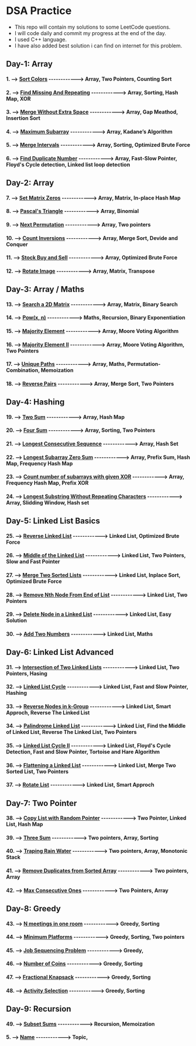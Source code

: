 # DSA Practice

-   This repo will contain my solutions to some LeetCode questions.
-   I will code daily and commit my progress at the end of the day.
-   I used C++ language.
-   I have also added best solution i can find on internet for this problem.

## Day-1: Array

#### 1. --> [Sort Colors](https://leetcode.com/problems/sort-colors/ "LeetCode") ------------> Array, Two Pointers, Counting Sort

#### 2. --> [Find Missing And Repeating](https://www.geeksforgeeks.org/find-a-repeating-and-a-missing-number/ "GeeksforGeeks") ------------> Array, Sorting, Hash Map, XOR

#### 3. --> [Merge Without Extra Space](https://www.geeksforgeeks.org/efficiently-merging-two-sorted-arrays-with-o1-extra-space/ "GeeksforGeeks") ------------> Array, Gap Meathod, Insertion Sort

#### 4. --> [Maximum Subarray](https://leetcode.com/problems/maximum-subarray/ "LeetCode") ------------> Array, Kadane’s Algorithm

#### 5. --> [Merge Intervals](https://leetcode.com/problems/merge-intervals/ "LeetCode") ------------> Array, Sorting, Optimized Brute Force

#### 6. --> [Find Duplicate Number](https://leetcode.com/problems/find-the-duplicate-number/ "LeetCode") ------------> Array, Fast-Slow Pointer, Floyd's Cycle detection, Linked list loop detection

## Day-2: Array

#### 7. --> [Set Matrix Zeros](https://leetcode.com/problems/set-matrix-zeroes/ "LeetCode") ------------> Array, Matrix, In-place Hash Map

#### 8. --> [Pascal's Triangle](https://leetcode.com/problems/pascals-triangle/ "LeetCode") ------------> Array, Binomial

#### 9. --> [Next Permutation](https://leetcode.com/problems/next-permutation/ "LeetCode") ------------> Array, Two pointers

#### 10. --> [Count Inversions](https://practice.geeksforgeeks.org/problems/inversion-of-array-1587115620/1 "GeeksforGeeks") ------------> Array, Merge Sort, Devide and Conquer

#### 11. --> [Stock Buy and Sell](https://leetcode.com/problems/best-time-to-buy-and-sell-stock/ "LeetCode") ------------> Array, Optimized Brute Force

#### 12. --> [Rotate Image](https://leetcode.com/problems/rotate-image/ "LeetCode") ------------> Array, Matrix, Transpose

## Day-3: Array / Maths

#### 13. --> [Search a 2D Matrix](https://leetcode.com/problems/search-a-2d-matrix/ "LeetCode") ------------> Array, Matrix, Binary Search

#### 14. --> [Pow(x, n)](https://leetcode.com/problems/powx-n/ "LeetCode") ------------> Maths, Recursion, Binary Exponentiation

#### 15. --> [Majority Element](https://leetcode.com/problems/majority-element/ "LeetCode") ------------> Array, Moore Voting Algorithm

#### 16. --> [Majority Element II](https://leetcode.com/problems/majority-element-ii/ "LeetCode") ------------> Array, Moore Voting Algorithm, Two Pointers

#### 17. --> [Unique Paths](https://leetcode.com/problems/unique-paths/ "LeetCode") ------------> Array, Maths, Permutation-Combination, Memoization

#### 18. --> [Reverse Pairs](https://leetcode.com/problems/reverse-pairs/ "LeetCode") ------------> Array, Merge Sort, Two Pointers

## Day-4: Hashing

#### 19. --> [Two Sum](https://leetcode.com/problems/two-sum/ "LeetCode") ------------> Array, Hash Map

#### 20. --> [Four Sum](https://leetcode.com/problems/4sum/ "LeetCode") ------------> Array, Sorting, Two Pointers

#### 21. --> [Longest Consecutive Sequence](https://leetcode.com/problems/longest-consecutive-sequence/ "LeetCode") ------------> Array, Hash Set

#### 22. --> [Longest Subarray Zero Sum](https://practice.geeksforgeeks.org/problems/largest-subarray-with-0-sum/1 "GeeksForGeeks") ------------> Array, Prefix Sum, Hash Map, Frequency Hash Map

#### 23. --> [Count number of subarrays with given XOR](https://leetcode.com/problems/ "LeetCode") ------------> Array, Frequency Hash Map, Prefix XOR

#### 24. --> [Longest Substring Without Repeating Characters](https://leetcode.com/problems/longest-substring-without-repeating-characters/ "LeetCode") ------------> Array, Slidding Window, Hash set

## Day-5: Linked List Basics

#### 25. --> [Reverse Linked List](https://leetcode.com/problems/reverse-linked-list/ "LeetCode") ------------> Linked List, Optimized Brute Force

#### 26. --> [Middle of the Linked List](https://leetcode.com/problems/middle-of-the-linked-list/ "LeetCode") ------------> Linked List, Two Pointers, Slow and Fast Pointer

#### 27. --> [Merge Two Sorted Lists](https://leetcode.com/problems/merge-two-sorted-lists/ "LeetCode") ------------> Linked List, Inplace Sort, Optimized Brute Force

#### 28. --> [Remove Nth Node From End of List](https://leetcode.com/problems/remove-nth-node-from-end-of-list/ "LeetCode") ------------> Linked List, Two Pointers

#### 29. --> [Delete Node in a Linked List](https://leetcode.com/problems/delete-node-in-a-linked-list/ "LeetCode") ------------> Linked List, Easy Solution

#### 30. --> [Add Two Numbers](https://leetcode.com/problems/add-two-numbers/ "LeetCode") ------------> Linked List, Maths

## Day-6: Linked List Advanced

#### 31. --> [Intersection of Two Linked Lists](https://leetcode.com/problems/intersection-of-two-linked-lists/ "LeetCode") ------------> Linked List, Two Pointers, Hasing

#### 32. --> [Linked List Cycle](https://leetcode.com/problems/linked-list-cycle/ "LeetCode") ------------> Linked List, Fast and Slow Pointer, Hashing

#### 33. --> [Reverse Nodes in k-Group](https://leetcode.com/problems/reverse-nodes-in-k-group/ "LeetCode") ------------> Linked List, Smart Approch, Reverse The Linked List

#### 34. --> [Palindrome Linked List](https://leetcode.com/problems/palindrome-linked-list/ "LeetCode") ------------> Linked List, Find the Middle of Linked List, Reverse The Linked List, Two Pointers

#### 35. --> [Linked List Cycle II](https://leetcode.com/problems/linked-list-cycle-ii/ "LeetCode") ------------> Linked List, Floyd's Cycle Detection, Fast and Slow Pointer, Tortoise and Hare Algorithm

#### 36. --> [Flattening a Linked List](https://practice.geeksforgeeks.org/problems/flattening-a-linked-list/1# "GeeksForGeeks") ------------> Linked List, Merge Two Sorted List, Two Pointers

#### 37. --> [Rotate List](https://leetcode.com/problems/rotate-list/ "LeetCode") ------------> Linked List, Smart Approch

## Day-7: Two Pointer

#### 38. --> [Copy List with Random Pointer](https://leetcode.com/problems/copy-list-with-random-pointer/ "LeetCode") ------------> Two Pointer, Linked List, Hash Map

#### 39. --> [Three Sum](https://leetcode.com/problems/3sum/ "LeetCode") ------------> Two pointers, Array, Sorting

#### 40. --> [Traping Rain Water](https://leetcode.com/problems/trapping-rain-water/ "LeetCode") ------------> Two pointers, Array, Monotonic Stack

#### 41. --> [Remove Duplicates from Sorted Array](https://leetcode.com/problems/remove-duplicates-from-sorted-array/ "LeetCode") ------------> Two pointers, Array

#### 42. --> [Max Consecutive Ones](https://leetcode.com/problems/max-consecutive-ones/ "LeetCode") ------------> Two Pointers, Array

## Day-8: Greedy

#### 43. --> [N meetings in one room](https://practice.geeksforgeeks.org/problems/n-meetings-in-one-room-1587115620/1 "GeeksForGeeks") ------------> Greedy, Sorting

#### 44. --> [Minimum Platforms](https://practice.geeksforgeeks.org/problems/minimum-platforms-1587115620/1# "GeeksForGeeks") ------------> Greedy, Sorting, Two pointers

#### 45. --> [Job Sequencing Problem](https://practice.geeksforgeeks.org/problems/job-sequencing-problem-1587115620/1# "GeeksForGeeks") ------------> Greedy,

#### 46. --> [Number of Coins](https://practice.geeksforgeeks.org/problems/number-of-coins1824/1# "GeeksForGeeks") ------------> Greedy, Sorting

#### 47. --> [Fractional Knapsack](https://practice.geeksforgeeks.org/problems/fractional-knapsack-1587115620/1# "GeeksForGeeks") ------------> Greedy, Sorting

#### 48. --> [Activity Selection](https://practice.geeksforgeeks.org/problems/activity-selection-1587115620/1# "GeeksForGeeks") ------------> Greedy, Sorting

## Day-9: Recursion

#### 49. --> [Subset Sums](https://practice.geeksforgeeks.org/problems/subset-sums2234/1 "GeeksForGeeks") ------------> Recursion, Memoization

#### 5. --> [Name](link "LeetCode") ------------> Topic,
